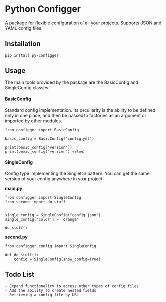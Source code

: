 # Python Configger
A package for flexible configuration of all your projects.
Supports JSON and YAML config files.

## Installation
```pip install py-configger```

## Usage
The main tools provided by the package are the BasicConfig and SingleConfig classes.
#### BasicConfig
Standard config implementation. Its peculiarity is the ability to be defined only in one place, and then be passed to factories as an argument or imported by other modules.
```.python
from configger import BasicConfig

basic_config = BasicConfig("config.yml")

print(basic_config['version'])
print(basic_config('version').value)
```

#### SingleConfig
Config type implementing the Singleton pattern. You can get the same version of your config anywhere in your project.

**main.py**
```.python
from configger import SingleConfig
from second import do_stuff


single_config = SingleConfig("config.json")
single_config['color'] = 'orange'

do_stuff()
```

**second.py**
```.python
from configger.config import SingleConfig

def do_stuff():
    config = SingleConfig(show_config=True)
```
## Todo List
    - Expand functionality to access other types of config files
    - Add the ability to create nested fields
    - Retrieving a config file by URL
